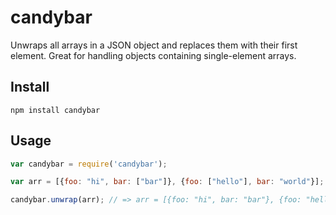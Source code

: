 # candybar

Unwraps all arrays in a JSON object and replaces them with their first element. Great for handling objects containing single-element arrays.

## Install
`npm install candybar`

## Usage
```js
var candybar = require('candybar');

var arr = [{foo: "hi", bar: ["bar"]}, {foo: ["hello"], bar: "world"}];

candybar.unwrap(arr); // => arr = [{foo: "hi", bar: "bar"}, {foo: "hello", bar: "world"}];

```
